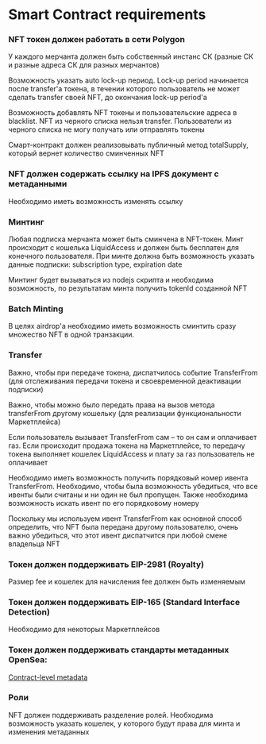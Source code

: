 Smart Contract requirements
======

### NFT токен должен работать в сети Polygon

У каждого мерчанта должен быть собственный инстанс СК (разные СК и разные адреса СК для разных мерчантов)

Возможность указать auto lock-up период. Lock-up period начинается после transfer'а токена, в течении которого пользователь не может сделать transfer своей NFT, до окончания lock-up period'а

Возможность добавлять NFT токены и пользовательские адреса в blacklist. NFT из черного списка нельзя transfer. Пользователи из черного списка не могу получать или отправлять токены

Смарт-контракт должен реализовывать публичный метод totalSupply, который вернет количество сминченных NFT



### NFT должен содержать ссылку на IPFS документ с метаданными

Необходимо иметь возможность изменять ссылку


### Минтинг

Любая подписка мерчанта может быть сминчена в NFT-токен. Минт происходит с кошелька LiquidAccess и должен быть бесплатен для конечного пользователя. При минте должна быть возможность указать данные подписки: subscription type, expiration date

Минтинг будет вызываться из nodejs скрипта и необходима возможность, по результатам минта получить tokenId созданной NFT

### Batch Minting

В целях airdrop'а необходимо иметь возможность сминтить сразу множество NFT в одной транзакции.



### Transfer

Важно, чтобы при передаче токена, диспатчилось событие TransferFrom (для отслеживания передачи токена и своевременной деактивации подписки)

Важно, чтобы можно было передать права на вызов метода transferFrom другому кошельку (для реализации функциональности Маркетплейса)

Если пользователь вызывает TransferFrom сам – то он сам и оплачивает газ. Если происходит продажа токена на Маркетплейсе, то передачу токена выполняет кошелек LiquidAccess и плату за газ пользователь не оплачивает

Необходимо иметь возможность получить порядковый номер ивента TransferFrom. Необходимо, чтобы была возможность убедиться, что все ивенты были считаны и ни один не был пропущен. Также необходима возможность искать ивент по его порядковому номеру

Поскольку мы используем ивент TransferFrom как основной способ определить, что NFT была передана другому пользователю, очень важно убедиться, что этот ивент диспатчится при любой смене владельца NFT



### Токен должен поддерживать EIP-2981 (Royalty)

Размер fee и кошелек для начисления fee должен быть изменяемым



### Токен должен поддерживать EIP-165 (Standard Interface Detection)

Необходимо для некоторых Маркетплейсов



### Токен должен поддерживать стандарты метаданных OpenSea:

[Contract-level metadata](https://docs.opensea.io/docs/contract-level-metadata)


### Роли

NFT должен поддерживать разделение ролей. Необходима возможность указать кошелек, у которого будут права для минта и изменения метаданных

